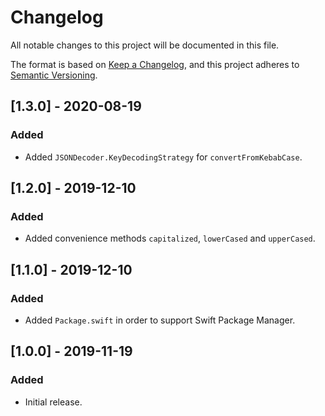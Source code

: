 # Changelog
All notable changes to this project will be documented in this file.

The format is based on [Keep a Changelog](https://keepachangelog.com/en/1.0.0/),
and this project adheres to [Semantic Versioning](https://semver.org/spec/v2.0.0.html).

## [1.3.0] - 2020-08-19
### Added
- Added `JSONDecoder.KeyDecodingStrategy` for `convertFromKebabCase`.

## [1.2.0] - 2019-12-10
### Added
- Added convenience methods `capitalized`, `lowerCased` and `upperCased`.

## [1.1.0] - 2019-12-10
### Added
- Added `Package.swift` in order to support Swift Package Manager.

## [1.0.0] - 2019-11-19
### Added
- Initial release.
